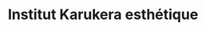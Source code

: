 ---
title: "Institut Karukera esthétique"
url: /draguignan/institut-karukera-esthetique/
shop: Kosmetik
---